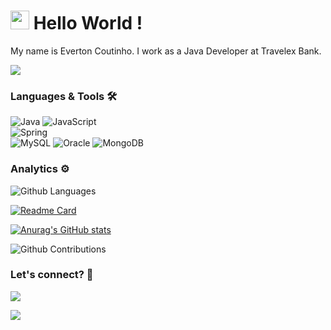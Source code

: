 
<h1><img src="https://emojis.slackmojis.com/emojis/images/1531849430/4246/blob-sunglasses.gif?1531849430" width="30"/> Hello World ! </h1>



My name is Everton Coutinho. I work as a Java Developer at Travelex Bank.

![](http://estruyf-github.azurewebsites.net/api/VisitorHit?user=evecoutinho&repo=evecoutinho&countColorcountColor)

### Languages & Tools 🛠  
![Java](https://img.shields.io/badge/-Java-05122A?style=flat&color=green)&nbsp;![JavaScript](https://img.shields.io/badge/-JavaScript-05122A?style=flat&color=green)&nbsp;  
![Spring](https://img.shields.io/badge/-Spring-05122A?style=flat&color=orange)&nbsp;  
![MySQL](https://img.shields.io/badge/-MySQL-05122A?style=flat&color=yellow)&nbsp;![Oracle](https://img.shields.io/badge/-Oracle-05122A?style=flat&color=yellow)&nbsp;![MongoDB](https://img.shields.io/badge/-MongoDB-05122A?style=flat&color=yellow)&nbsp;  


### Analytics ⚙️

![Github Languages](https://github-readme-stats.vercel.app/api/top-langs/?username=evecoutinho&layout=compact&count_private=true)

[![Readme Card](https://github-readme-stats.vercel.app/api/pin/?username=evecoutinho&repo=github-readme-stats)](https://github.com/anuraghazra/github-readme-stats)

[![Anurag's GitHub stats](https://github-readme-stats.vercel.app/api?username=evecoutinho&count_private=true&show_icons=true&theme=tokyonight)](https://github.com/anuraghazra/github-readme-stats)

![Github Contributions](https://github-readme-streak-stats.herokuapp.com/?user=evecoutinho&hide_border=true)

### Let's connect? 🤝

<p align="left">

<a href="https://www.linkedin.com/in/everton-c-979bb4b1/"><img src="https://img.shields.io/badge/-LinkedIn-0077B5?style=flat&logo=Linkedin&logoColor=white"/></a>

<a href="https://www.instagram.com/evercoutinho/"><img src="https://img.shields.io/badge/-Instagram-E4405F?style=flat&logo=instagram&logoColor=white"/></a>

</p>
